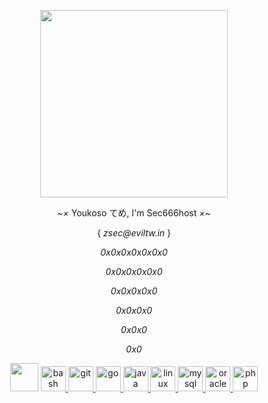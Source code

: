 <p align="center"> <img src="https://images-wixmp-ed30a86b8c4ca887773594c2.wixmp.com/f/2f9e1411-5923-4cfb-ae4c-e14575b4cf8b/db649ps-d63e0334-3a6f-4dc7-9855-4906b95d0ff7.gif?token=eyJ0eXAiOiJKV1QiLCJhbGciOiJIUzI1NiJ9.eyJzdWIiOiJ1cm46YXBwOjdlMGQxODg5ODIyNjQzNzNhNWYwZDQxNWVhMGQyNmUwIiwiaXNzIjoidXJuOmFwcDo3ZTBkMTg4OTgyMjY0MzczYTVmMGQ0MTVlYTBkMjZlMCIsIm9iaiI6W1t7InBhdGgiOiJcL2ZcLzJmOWUxNDExLTU5MjMtNGNmYi1hZTRjLWUxNDU3NWI0Y2Y4YlwvZGI2NDlwcy1kNjNlMDMzNC0zYTZmLTRkYzctOTg1NS00OTA2Yjk1ZDBmZjcuZ2lmIn1dXSwiYXVkIjpbInVybjpzZXJ2aWNlOmZpbGUuZG93bmxvYWQiXX0.jK_LQnEMhSrBiaVyce7Di4509vQDM81jb_SxkyAHUhw" height="300px"> </p>
<p align="center"><i>~× </i>Youkoso てめ, I'm Sec666host<i> ×~</i></p>
<p align="center">{<i> zsec@eviltw.in </i>}</p>
<p align="center"><i> 0x0x0x0x0x0x0</i></p>
<p align="center"><i> 0x0x0x0x0x0</i></p>
<p align="center"><i> 0x0x0x0x0</i></p>
<p align="center"><i> 0x0x0x0</i></p>
<p align="center"><i> 0x0x0</i></p>
<p align="center"><i> 0x0</i></p>

<p align="center"> <img src="https://64.media.tumblr.com/0153b07dd61a7de03c782608361c195f/tumblr_mogztzr8pX1qzrudco1_1280.gif" height="45"> <a href="https://www.gnu.org/software/bash/" target="_blank" rel="noreferrer"> <img src="https://upload.wikimedia.org/wikipedia/commons/thumb/a/a3/Bash_Logo_White.svg/2048px-Bash_Logo_White.svg.png" alt="bash" height="40"/> </a> <a href="https://git-scm.com/" target="_blank" rel="noreferrer"> <img src="https://git-scm.com/images/logos/downloads/Git-Icon-White.png" alt="git" height="40"/> </a> <a href="https://golang.org" target="_blank" rel="noreferrer"> <img src="https://www.clipartmax.com/png/full/111-1112426_gopher-logo-black-and-white-gopher-golang.png" alt="go" height="40"/> </a> <a href="https://www.java.com" target="_blank" rel="noreferrer"> <img src="https://img.icons8.com/ios-filled/50/FFFFFF/java-coffee-cup-logo--v1.png" alt="java" height="40"/> </a> <a href="https://www.linux.org/" target="_blank" rel="noreferrer"> <img src="https://img.icons8.com/ios/50/FFFFFF/linux.png" alt="linux" height="40"/> </a> <a href="https://www.mysql.com/" target="_blank" rel="noreferrer"> <img src="https://img.icons8.com/ios/50/FFFFFF/mysql-logo.png" alt="mysql" height="40"/> </a> <a href="https://www.oracle.com/" target="_blank" rel="noreferrer"> <img src="https://img.icons8.com/ios/50/FFFFFF/oracle-logo.png" alt="oracle" height="40"/> </a> <a href="https://www.php.net" target="_blank" rel="noreferrer"> <img src="https://img.icons8.com/ios-filled/100/FFFFFF/php-logo.png" alt="php" height="40"/> </a> </p>
